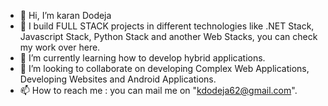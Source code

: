 - 👋 Hi, I’m karan Dodeja 
- 👀 I build FULL STACK projects in different technologies like .NET Stack, Javascript Stack, Python Stack and another Web Stacks, you can check my work over here.
- 🌱 I’m currently learning how to develop hybrid applications.
- 💞️ I’m looking to collaborate on developing Complex Web Applications, Developing Websites and Android Applications.
- 📫 How to reach me : you can mail me on "kdodeja62@gmail.com".

<!---
karan2503D/karan2503D is a ✨ special ✨ repository because its `README.md` (this file) appears on your GitHub profile.
You can click the Preview link to take a look at your changes.
--->
